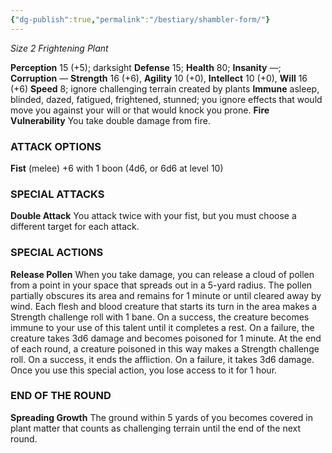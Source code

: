 ```yaml
---
{"dg-publish":true,"permalink":"/bestiary/shambler-form/"}
---
```


*Size 2 Frightening Plant*

**Perception** 15 (+5); darksight
**Defense** 15; **Health** 80; **Insanity** —; **Corruption** —
**Strength** 16 (+6), **Agility** 10 (+0), **Intellect** 10 (+0), **Will** 16 (+6)
**Speed** 8; ignore challenging terrain created by plants
**Immune** asleep, blinded, dazed, fatigued, frightened, stunned; you ignore effects that would move you against your will or that would knock you prone.
**Fire Vulnerability** You take double damage from fire.
### ATTACK OPTIONS
**Fist** (melee) +6 with 1 boon (4d6, or 6d6 at level 10)
### SPECIAL ATTACKS
**Double Attack** You attack twice with your fist, but you must choose a different target for each attack.
### SPECIAL ACTIONS
**Release Pollen** When you take damage, you can release a cloud of pollen from a point in your space that spreads out in a 5-yard radius. The pollen partially obscures its area and remains for 1 minute or until cleared away by wind. Each flesh and blood creature that starts its turn in the area makes a Strength challenge roll with 1 bane.
On a success, the creature becomes immune to your use of this talent until it completes a rest. On a failure, the creature takes 3d6 damage and becomes poisoned for 1 minute. At the end of each round, a creature poisoned in this way makes a Strength challenge roll. On a success, it ends the affliction. On a failure, it takes 3d6 damage.
Once you use this special action, you lose access to it for 1 hour.
### END OF THE ROUND
**Spreading Growth** The ground within 5 yards of you becomes covered in plant matter that counts as challenging terrain until the end of the next round.